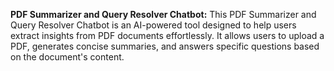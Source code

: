 **PDF Summarizer and Query Resolver Chatbot:**
This PDF Summarizer and Query Resolver Chatbot is an AI-powered tool
designed to help users extract insights from PDF documents effortlessly. It allows users
to upload a PDF, generates concise summaries, and answers specific questions based
on the document's content.
